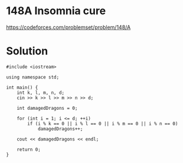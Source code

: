 # 148A	Insomnia cure

https://codeforces.com/problemset/problem/148/A

# Solution

```
#include <iostream>

using namespace std;

int main() {
    int k, l, m, n, d;
    cin >> k >> l >> m >> n >> d;

    int damagedDragons = 0;

    for (int i = 1; i <= d; ++i) 
        if (i % k == 0 || i % l == 0 || i % m == 0 || i % n == 0) 
            damagedDragons++;

    cout << damagedDragons << endl;

    return 0;
}

```